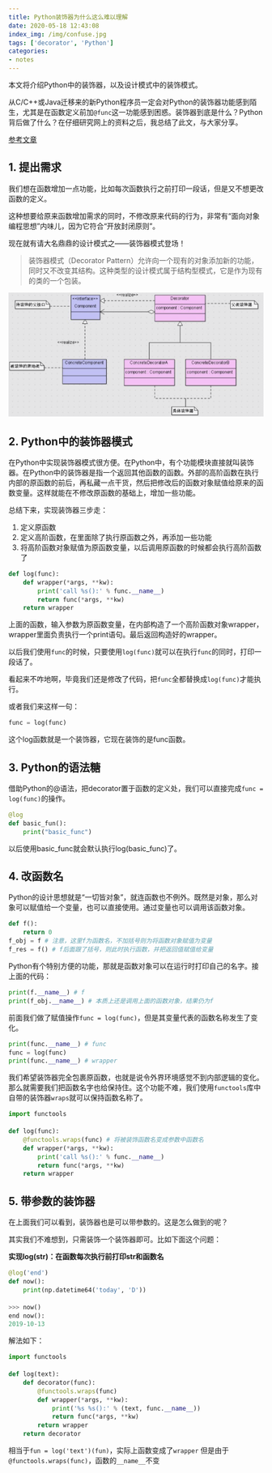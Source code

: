 ```yaml
---
title: Python装饰器为什么这么难以理解
date: 2020-05-18 12:43:08
index_img: /img/confuse.jpg
tags: ['decorator', 'Python']
categories: 
- notes
---
```

本文将介绍Python中的装饰器，以及设计模式中的装饰模式。
<!--more--->

从C/C++或Java迁移来的新Python程序员一定会对Python的装饰器功能感到陌生，尤其是在函数定义前加`@func`这一功能感到困惑。装饰器到底是什么？Python背后做了什么？在仔细研究网上的资料之后，我总结了此文，与大家分享。

[参考文章](https://www.liaoxuefeng.com/wiki/1016959663602400/1017451662295584)

## 1. 提出需求

我们想在函数增加一点功能，比如每次函数执行之前打印一段话，但是又不想更改函数的定义。

这种想要给原来函数增加需求的同时，不修改原来代码的行为，非常有“面向对象编程思想”内味儿，因为它符合“开放封闭原则”。

现在就有请大名鼎鼎的设计模式之——装饰器模式登场！

> 装饰器模式（Decorator Pattern）允许向一个现有的对象添加新的功能，同时又不改变其结构。这种类型的设计模式属于结构型模式，它是作为现有的类的一个包装。

![](Python装饰器为什么这么难以理解/2020-05-19-17-27-00.png)

## 2. Python中的装饰器模式

在Python中实现装饰器模式很方便。在Python中，有个功能模块直接就叫装饰器。在Python中的装饰器是指一个返回其他函数的函数。外部的高阶函数在执行内部的原函数的前后，再私藏一点干货，然后把修改后的函数对象赋值给原来的函数变量。这样就能在不修改原函数的基础上，增加一些功能。

总结下来，实现装饰器三步走：
1. 定义原函数
2. 定义高阶函数，在里面除了执行原函数之外，再添加一些功能
3. 将高阶函数对象赋值为原函数变量，以后调用原函数的时候都会执行高阶函数了

```python
def log(func):
    def wrapper(*args, **kw):
        print('call %s():' % func.__name__)
        return func(*args, **kw)
    return wrapper
```

上面的函数，输入参数为原函数变量，在内部构造了一个高阶函数对象wrapper，wrapper里面负责执行一个print语句。最后返回构造好的wrapper。

以后我们使用`func`的时候，只要使用`log(func)`就可以在执行`func`的同时，打印一段话了。

看起来不咋地啊，毕竟我们还是修改了代码，把`func`全都替换成`log(func)`才能执行。

或者我们来这样一句：

```python
func = log(func)
```

这个log函数就是一个装饰器，它现在装饰的是func函数。

## 3. Python的语法糖

借助Python的@语法，把decorator置于函数的定义处，我们可以直接完成`func = log(func)`的操作。

```python
@log
def basic_fun():
    print("basic_func")

```

以后使用basic_func就会默认执行log(basic_func)了。

## 4. 改函数名

Python的设计思想就是“一切皆对象”，就连函数也不例外。既然是对象，那么对象可以赋值给一个变量，也可以直接使用。通过变量也可以调用该函数对象。

```python
def f():
    return 0
f_obj = f # 注意，这里f为函数名，不加括号则为将函数对象赋值为变量
f_res = f() # f后面跟了括号，则此时执行函数，并把返回值赋值给变量
```

Python有个特别方便的功能，那就是函数对象可以在运行时打印自己的名字。接上面的代码：

```python
print(f.__name__) # f
print(f_obj.__name__) # 本质上还是调用上面的函数对象，结果仍为f
```

前面我们做了赋值操作`func = log(func)`，但是其变量代表的函数名称发生了变化。

```python
print(func.__name__) # func
func = log(func)
print(func.__name__) # wrapper
```

我们希望装饰器完全包裹原函数，也就是说令外界环境感觉不到内部逻辑的变化。那么就需要我们把函数名字也给保持住。这个功能不难，我们使用`functools`库中自带的装饰器`wraps`就可以保持函数名称了。

```python
import functools

def log(func):
    @functools.wraps(func) # 将被装饰函数名变成参数中函数名
    def wrapper(*args, **kw):
        print('call %s():' % func.__name__)
        return func(*args, **kw)
    return wrapper
```

## 5. 带参数的装饰器

在上面我们可以看到，装饰器也是可以带参数的。这是怎么做到的呢？

其实我们不难想到，只需装饰一个装饰器即可。比如下面这个问题：

**实现log(str)：在函数每次执行前打印str和函数名**

```python
@log('end')
def now():
    print(np.datetime64('today', 'D'))

>>> now()
end now():
2019-10-13
```

解法如下：

```python
import functools

def log(text):
    def decorator(func):
        @functools.wraps(func)
        def wrapper(*args, **kw):
            print('%s %s():' % (text, func.__name__))
            return func(*args, **kw)
        return wrapper
    return decorator
```
相当于`fun = log('text')(fun)`，实际上函数变成了`wrapper`
但是由于`@functools.wraps(func)`，函数的`__name__`不变